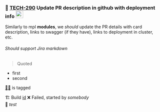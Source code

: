 ### 📕 [TECH-290](https://vandebron.atlassian.net/browse/TECH-290) Update PR description in github with deployment info <img src="https://avatar-management--avatars.us-west-2.prod.public.atl-paas.net/557058:73eb6738-a8dc-4e71-beb2-16761407e54e/44a3caa2-b498-4ee1-927d-bdb0901a683e/24" width="24" height="24" alt="sam@vandebron.nl" /> 
Similarly to mpl **modules**, we *should* update the PR details with card description, links to swagger (if they have), links to deployment in cluster, etc.

###### Should support Jira markdown

> Quoted

- first
- second

[👩‍💻](https://vandebron.atlassian.net/browse/TECH-290/jira/people/6151b89d72f6970069e87968) is tagged



🏗️ Build [id](http://localhost/run) ❌ Failed, started by _somebody_  
🚀 _test_  
